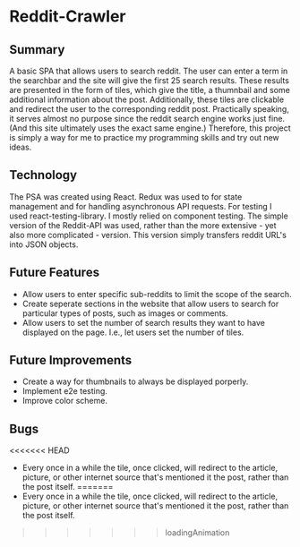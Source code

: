 # Reddit-Crawler
## Summary
A basic SPA that allows users to search reddit. The user can enter a term in the searchbar and the site will give the first 25 search results. 
These results are presented in the form of tiles, which give the title, a thumnbail and some additional information about the post. Additionally, these tiles are clickable and redirect the user to the corresponding reddit post.
Practically speaking, it serves almost no purpose since the reddit search engine works just fine. 
(And this site ultimately uses the exact same engine.) Therefore, this project is simply a way for me to practice my programming skills and try out new ideas.

## Technology
The PSA was created using React. Redux was used to for state management and for handling asynchronous API requests. For testing I used react-testing-library. I mostly relied on component testing.
The simple version of the Reddit-API was used, rather than the more extensive - yet also more complicated - version. This version simply transfers reddit URL's into JSON objects.

## Future Features
 - Allow users to enter specific sub-reddits to limit the scope of the search.
 - Create seperate sections in the website that allow users to search for particular types of posts, such as images or comments.
 - Allow users to set the number of search results they want to have displayed on the page. I.e., let users set the number of tiles.

## Future Improvements
 - Create a way for thumbnails to always be displayed porperly.
 - Implement e2e testing.
 - Improve color scheme.

## Bugs
<<<<<<< HEAD
 - Every once in a while the tile, once clicked, will redirect to the article, picture, or other internet source that's mentioned it the post, rather than the post itself.
=======
 - Every once in a while the tile, once clicked, will redirect to the article, picture, or other internet source that's mentioned it the post, rather than the post itself. 
>>>>>>> loadingAnimation
